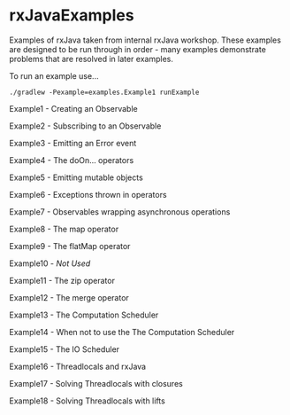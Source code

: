 # rxJavaExamples
Examples of rxJava taken from internal rxJava workshop. These examples are designed to be run
through in order - many examples demonstrate problems that are resolved in later examples.

To run an example use...


`./gradlew -Pexample=examples.Example1 runExample`


Example1 - Creating an Observable

Example2 - Subscribing to an Observable

Example3 - Emitting an Error event

Example4 - The doOn... operators

Example5 - Emitting mutable objects

Example6 - Exceptions thrown in operators

Example7 - Observables wrapping asynchronous operations

Example8 - The map operator

Example9 - The flatMap operator

Example10 - _Not Used_

Example11 - The zip operator

Example12 - The merge operator

Example13 - The Computation Scheduler

Example14 - When not to use the The Computation Scheduler

Example15 - The IO Scheduler

Example16 - Threadlocals and rxJava

Example17 - Solving Threadlocals with closures

Example18 - Solving Threadlocals with lifts

